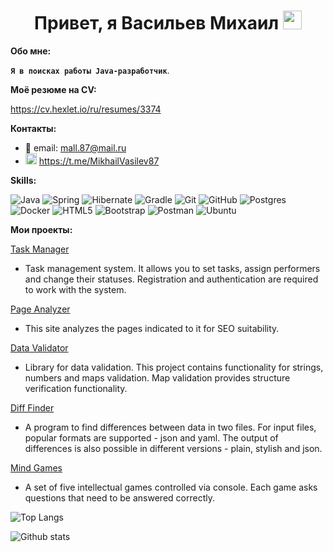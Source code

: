 <div id="header" align="center">
  <h1>
    Привет, я Васильев Михаил
    <img src="https://media.giphy.com/media/hvRJCLFzcasrR4ia7z/giphy.gif" width="30px"/>
  </h1>
</div>

<b>Обо мне:</b>

**```Я в поисках работы Java-разработчик```**.

<b>Моё резюме на CV:</b>

https://cv.hexlet.io/ru/resumes/3374

<b>Контакты:</b>

- 📧 email: mall.87@mail.ru
- <img src="https://user-images.githubusercontent.com/49933115/139837223-bf23d3a9-4638-4e17-994a-ac8678d5f517.png" width="18px" height="18px" alt="telegram">  https://t.me/MikhailVasilev87

<b>Skills:</b>

![Java](https://img.shields.io/badge/java-%23ED8B00.svg?style=for-the-badge&logo=java&logoColor=white)
![Spring](https://img.shields.io/badge/spring-%236DB33F.svg?style=for-the-badge&logo=spring&logoColor=white)
![Hibernate](https://img.shields.io/badge/hibernate-%238D6748?style=for-the-badge&logo=hibernate&logoColor=white)
![Gradle](https://img.shields.io/badge/Gradle-02303A.svg?style=for-the-badge&logo=Gradle&logoColor=white)
![Git](https://img.shields.io/badge/git-%23F05033.svg?style=for-the-badge&logo=git&logoColor=white)
![GitHub](https://img.shields.io/badge/github-%23121011.svg?style=for-the-badge&logo=github&logoColor=white)
![Postgres](https://img.shields.io/badge/postgres-%23316192.svg?style=for-the-badge&logo=postgresql&logoColor=white)
![Docker](https://img.shields.io/badge/docker-%230db7ed.svg?style=for-the-badge&logo=docker&logoColor=white)
![HTML5](https://img.shields.io/badge/html5-%23E34F26.svg?style=for-the-badge&logo=html5&logoColor=white)
![Bootstrap](https://img.shields.io/badge/bootstrap-%23563D7C.svg?style=for-the-badge&logo=bootstrap&logoColor=white)
![Postman](https://img.shields.io/badge/Postman-FF6C37?style=for-the-badge&logo=postman&logoColor=white)
![Ubuntu](https://img.shields.io/badge/Ubuntu-E95420?style=for-the-badge&logo=ubuntu&logoColor=white)

<b>Мои проекты:</b>

[Task Manager](https://github.com/MihailGit87/java-project-99)
- Task management system. It allows you to set tasks, assign performers and change their statuses. Registration and authentication are required to work with the system.

[Page Analyzer](https://github.com/MihailGit87/java-project-72)
- This site analyzes the pages indicated to it for SEO suitability.
 
[Data Validator](https://github.com/MihailGit87/java-project-78)
- Library for data validation. This project contains functionality for strings, numbers and maps validation. Map validation provides structure verification functionality.

[Diff Finder](https://github.com/MihailGit87/java-project-71)
- A program to find differences between data in two files. For input files, popular formats are supported - json and yaml. The output of differences is also possible in different versions - plain, stylish and json.

[Mind Games](https://github.com/MihailGit87/java-project-61)
- A set of five intellectual games controlled via console. Each game asks questions that need to be answered correctly.

![Top Langs](https://github-readme-stats-eight-theta.vercel.app/api/top-langs/?username=MihailGit87&layout=compact&hide=css,html&theme=onedark)

![Github stats](https://github-readme-stats-eight-theta.vercel.app/api?username=MihailGit87&count_private=true&show_icons=true&theme=onedark)
